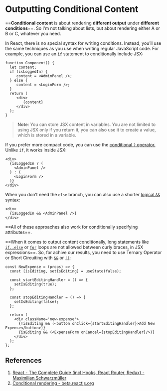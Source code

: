 # Outputting Conditional Content

==**Conditional content** is about rendering **different output** under **different conditions**==. So I'm not talking about lists, but about rendering either A or B or C, whatever you need.

In React, there is no special syntax for writing conditions. Instead, you’ll use the same techniques as you use when writing regular JavaScript code. For example, you can use an [`if`](https://developer.mozilla.org/en-US/docs/Web/JavaScript/Reference/Statements/if...else) statement to conditionally include JSX:

```react
function Component() {
  let content;
  if (isLoggedIn) {
     content = <AdminPanel />;
  } else {
     content = <LoginForm />;
  } 
  return (
     <div>
        {content}
     </div>
  );
}
```

> **Note**: You can store JSX content in variables. You are not limited to using JSX only if you return it, you can also use it to create a value, which is stored in a variable.

If you prefer more compact code, you can use the [conditional `?` operator.](https://developer.mozilla.org/en-US/docs/Web/JavaScript/Reference/Operators/Conditional_Operator) Unlike `if`, it works inside JSX:

```react
<div>
  {isLoggedIn ? (
    <AdminPanel />
  ) : (
    <LoginForm />
  )}
</div>
```

When you don’t need the `else` branch, you can also use a shorter [logical `&&` syntax](https://developer.mozilla.org/en-US/docs/Web/JavaScript/Reference/Operators/Logical_AND#short-circuit_evaluation):

```react
<div>
  {isLoggedIn && <AdminPanel />}
</div>
```

==All of these approaches also work for conditionally specifying attributes==.

==When it comes to output content conditionally, long statements like [`if..else`](https://developer.mozilla.org/en-US/docs/Web/JavaScript/Reference/Statements/if...else) or [`for`](https://developer.mozilla.org/en-US/docs/Web/JavaScript/Reference/Statements/for) loops are not allowed between curly braces, in JSX expressions==. So, for achive our results, you need to use Ternary Operator or Short Circuiting with [`&&`](https://developer.mozilla.org/en-US/docs/Web/JavaScript/Reference/Operators/Logical_AND) or [`||`](https://developer.mozilla.org/en-US/docs/Web/JavaScript/Reference/Operators/Logical_OR):

```react
const NewExpense = (props) => {
  const [isEditing, setIsEditing] = useState(false);

  const startEditingHandler = () => {
    setIsEditing(true);
  };

  const stopEditingHandler = () => {
    setIsEditing(false);
  };

  return (
    <div className='new-expense'>
      {!isEditing && (<button onClick={startEditingHandler}>Add New Expense</button>)}
      {isEditing && (<ExpenseForm onCancel={stopEditingHandler}/>)}
    </div>
  );
};
```

## References

1. [React - The Complete Guide (incl Hooks, React Router, Redux) - Maximilian Schwarzmüller](https://www.udemy.com/course/react-the-complete-guide-incl-redux/)
1. [Conditional rendering - beta.reactjs.org](https://beta.reactjs.org/learn#conditional-rendering)